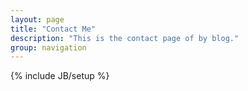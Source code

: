 ```yaml
---
layout: page
title: "Contact Me"
description: "This is the contact page of by blog."
group: navigation
---
```

{% include JB/setup %}
